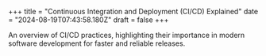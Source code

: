 +++
title = "Continuous Integration and Deployment (CI/CD) Explained"
date = "2024-08-19T07:43:58.180Z"
draft = false
+++

  An overview of CI/CD practices, highlighting their importance in modern software development for faster and reliable releases.
        